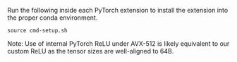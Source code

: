 Run the following inside each PyTorch extension to install the extension into the proper conda environment.

    source cmd-setup.sh

Note: Use of internal PyTorch ReLU under AVX-512 is likely equivalent to our custom ReLU as the tensor sizes are well-aligned to 64B.